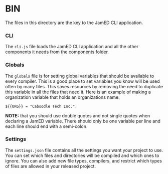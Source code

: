 # BIN
The files in this directory are the key to the JamED CLI application.


### CLI
The `cli.js` file loads the JamED CLI application and all the other components it needs from the components folder.

### Globals
The `globals` file is for setting global variables that should be available to every compiler. This is a good place to set variables you know will be used often by many files. This saves resources by removing the need to duplicate this variable in all the files that need it. Here is an example of making a organization variable that holds an organizations name:

```
${{ORG}} = "Caboodle Tech Inc.";
```

**NOTE:** that you should use double quotes and not single quotes when declaring a JamED variable. There should only be one variable per line and each line should end with a semi-colon.

### Settings
The `settings.json` file contains all the settings you want your project to use. You can set which files and directories will be compiled and which ones to ignore. You can also add new file types, compilers, and restrict which types of files are allowed in your released project.